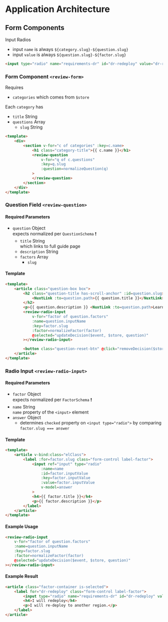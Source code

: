 # Application Architecture

## Form Components

Input Radios

- input `name` is always `${category.slug}-${question.slug}`
- input `value` is always `${question.slug}-${factor.slug}`

```html
<input type="radio" name="requirements-dr" id="dr-redeploy" value="dr-redeploy"> 
```

### Form Component `<review-form>`

Requires

- `categories` which comes from `$store`
  
Each `category` has
- `title` String
- `questions` Array
  - `slug` String

```html
<template>
	<div>
		<section v-for="c of categories" :key=c.name>			
			<h1 class="category-title">{{ c.name }}</h1>
			<review-question
				v-for="q of c.questions"
				:key=q.slug
				:question=normalizeQuestion(q)
			>
			</review-question>
		</section>
	</div>
</template>
```

### Question Field `<review-question>`

#### Required Parameters

- `question` Object  
  expects normalized per `QuestionSchema` ❗️
  - `title` String   
  	which links to full guide page
  - `description` String
  - `factors` Array
    - `slug`

#### Template

```html
<template>
	<article class="question-box box">
		<h2 class="question-title has-scroll-anchor" :id=question.slug>
			<NuxtLink :to=question.path>{{ question.title }}</NuxtLink>
		</h2>
		<p>{{ question.description }} <NuxtLink :to=question.path>Learn more…</NuxtLink></p>
		<review-radio-input
			v-for="factor of question.factors"
			:name=question.inputName
			:key=factor.slug
			:factor=normalizeFactor(factor)
			@selected="updateDecision($event, $store, question)"
		></review-radio-input>

		<button class="question-reset-btn" @click="removeDecision($store, question)">Reset</button>
	</article>
</template>
```


### Radio Input `<review-radio-input>`

#### Required Parameters

- `factor` Object  
  expects normalized per `FactorSchema` ❗️
- `name` String  
  `name` property of the `<input>` element
- `answer` Object
  - determines `checked` property on `<input type="radio">` by comparing `factor.slug === answer`


#### Template

```html
<template>
	<article v-bind:class="elClass">
		<label :for=factor.slug class="form-control label-factor">
			<input ref="input" type="radio"
				:name=name
				:id=factor.inputValue
				:key=factor.inputValue
				:value=factor.inputValue
				v-model=answer
			>
			<h4>{{ factor.title }}</h4>
			<p>{{ factor.description }}</p>
		</label>
	</article>
</template>
```

#### Example Usage

```html
<review-radio-input
	v-for="factor of question.factors"
	:name=question.inputName
	:key=factor.slug
	:factor=normalizeFactor(factor)
	@selected="updateDecision($event, $store, question)"
></review-radio-input>
```

#### Example Result

```html
<article class="factor-container is-selected">
	<label for="dr-redeploy" class="form-control label-factor">
		<input type="radio" name="requirements-dr" id="dr-redeploy" value="dr-redeploy"> 
		<h4>I will redeploy</h4>
		<p>I will re-deploy to another region.</p>
	</label>
</article>
```
